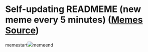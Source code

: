 # Self-updating READMEME (new meme every 5 minutes) ([Memes Source](https://bramses.notion.site/a49c1e962b7646879176ac3b327b6533?v=4d1eda54b170483cb03a40f257231764))

memestart![](https://www.notion.so/image/https%3A%2F%2Fs3-us-west-2.amazonaws.com%2Fsecure.notion-static.com%2F1cf4c87f-34c9-4ae1-a98c-a036c7334599%2FAE6DC5B3-EA1C-4DB5-9EF1-A44D1FA93FF3.png?table=block&id=b9ec811f-c3d8-4041-b8f3-32cb72e9b5a2&cache=v2)memeend
